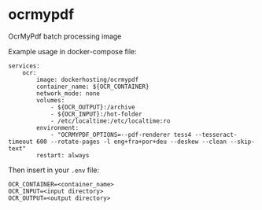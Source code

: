 # ocrmypdf

OcrMyPdf batch processing image

Example usage in docker-compose file:
```
services:
    ocr:
        image: dockerhosting/ocrmypdf
        container_name: ${OCR_CONTAINER}
        network_mode: none
        volumes:
            - ${OCR_OUTPUT}:/archive
            - ${OCR_INPUT}:/hot-folder
            - /etc/localtime:/etc/localtime:ro
        environment:
            - "OCRMYPDF_OPTIONS=--pdf-renderer tess4 --tesseract-timeout 600 --rotate-pages -l eng+fra+por+deu --deskew --clean --skip-text"
        restart: always
```

Then insert in your `.env` file:

```
OCR_CONTAINER=<container_name>
OCR_INPUT=<input directory>
OCR_OUTPUT=<output directory>
```

